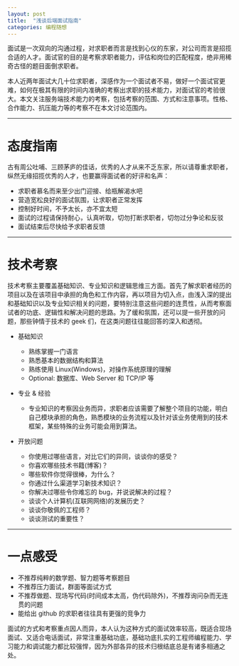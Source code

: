 ```yaml
---
layout: post
title:  "浅谈后端面试指南"
categories: 编程随想
---
```


面试是一次双向的沟通过程，对求职者而言是找到心仪的东家，对公司而言是招揽合适的人才。面试官的目的是考察求职者能力，评估和岗位的匹配程度，绝非用稀奇古怪的题目面倒求职者。

本人近两年面试大几十位求职者，深感作为一个面试者不易，做好一个面试官更难，如何在极其有限的时间内准确的考察出求职的技术能力，对面试官的考验很大。本文关注服务端技术能力的考察，包括考察的范围、方式和注意事项。性格、合作能力、抗压能力等的考察不在本文讨论范围内。

-------------------

# 态度指南

古有周公吐哺、三顾茅庐的佳话，优秀的人才从来不乏东家，所以请尊重求职者，纵然无缘招揽优秀的人才，也要赢得面试者的好评和名声：

- 求职者慕名而来至少出门迎接、给瓶解渴水吧
- 营造宽松良好的面试氛围，让求职者正常发挥
- 控制好时间，不予太长，亦不宜太短
- 面试的过程请保持耐心，认真听取，切勿打断求职者，切勿过分争论和反驳
- 面试结束后尽快给予求职者反馈

------------------

# 技术考察

技术考察主要覆盖基础知识、专业知识和逻辑思维三方面。首先了解求职者经历的项目以及在该项目中承担的角色和工作内容，再以项目为切入点，由浅入深的提出和基础知识以及专业知识相关的问题，要特别注意这些问题的连贯性，从而考察面试者的功底、逻辑性和解决问题的思路。为了缓和氛围，还可以提一些开放的问题，那些钟情于技术的 geek 们，在这类问题往往能回答的深入和透彻。

- 基础知识
	- 熟练掌握一门语言
	- 熟悉基本的数据结构和算法
	- 熟练使用 Linux(Windows)，对操作系统原理的理解
	- Optional: 数据库、Web Server 和 TCP/IP 等 

- 专业 & 经验
	- 专业知识的考察因业务而异，求职者应该需要了解整个项目的功能，明白自己模块承担的角色，熟悉模块的业务流程以及针对该业务使用到的技术框架，某些特殊的业务可能会用到算法。

- 开放问题
	- 你使用过哪些语言，对比它们的异同，谈谈你的感受？
	- 你喜欢哪些技术书籍(博客)？
	- 哪些软件你觉得很棒，为什么？
	- 你通过什么渠道学习新技术知识？
	- 你解决过哪些令你难忘的 bug，并说说解决的过程？
	- 谈谈个人计算机(互联网网络)的发展历史？
	- 谈谈你敬佩的工程师？
	- 谈谈测试的重要性？

------------------

# 一点感受


- 不推荐纯粹的数学题、智力题等考察题目
- 不推荐压力面试，群面等面试方式
- 不推荐做题、现场写代码(时间成本太高，伪代码除外)，不推荐询问杂而无连贯的问题
- 能给出 github 的求职者往往具有更强的竞争力

面试的方式和考察重点因人而异，本人认为这种方式的面试效率较高，既适合现场面试、又适合电话面试，非常注重基础功底，基础功底扎实的工程师编程能力、学习能力和调试能力都比较强悍，因为外部各异的技术归根结底总是有诸多相通之处。